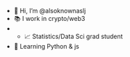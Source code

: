 - 👋 Hi, I’m @alsoknownaslj
- 📚 I work in crypto/web3
- - 📈 Statistics/Data Sci grad student
- 🌱 Learning Python & js
